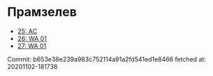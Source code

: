 # Прамзелев
- [25: AC](25.md)
- [26: WA 01](26.md)
- [27: WA 01](27.md)

Commit: b653e38e239a983c752114a91a2fd541ed1e8466
 fetched at: 20201102-181738
